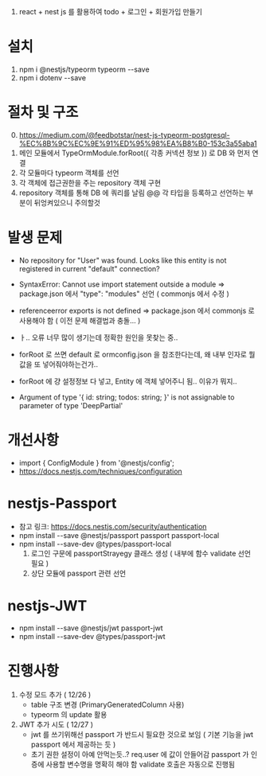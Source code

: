1. react + nest js 를 활용하여  todo + 로그인 + 회원가입 만들기

# 설치
1. npm i @nestjs/typeorm typeorm --save
2. npm i dotenv --save

# 절차 및 구조
0. https://medium.com/@feedbotstar/nest-js-typeorm-postgresql-%EC%8B%9C%EC%9E%91%ED%95%98%EA%B8%B0-153c3a55aba1
1. 메인 모듈에서 TypeOrmModule.forRoot({ 각종 커넥션 정보 }) 로 DB 와 먼저 연결
2. 각 모듈마다 typeorm 객체를 선언
3. 각 객체에 접근권한을 주는 repository 객체 구현
4. repository 객체를 통해 DB 에 쿼리를 날림
@@ 각 타입을 등록하고 선언하는 부분이 뒤엉켜있으니 주의할것

# 발생 문제
- No repository for "User" was found. Looks like this entity is not registered in current "default" connection?
- SyntaxError: Cannot use import statement outside a module
    => package.json 에서 "type": "modules" 선언 ( commonjs 에서 수정 )
- referenceerror exports is not defined
    => package.json 에서 commonjs 로 사용해야 함 ( 이전 문제 해결법과 충돌... )

- ㅏ.. 오류 너무 많이 생기는데 정확한 원인을 못찾는 중..
- forRoot 로 쓰면 default 로 ormconfig.json 을 참조한다는데, 왜 내부 인자로 뭘 값을 또 넣어줘야하는건가..

- forRoot 에 걍 설정정보 다 넣고, Entity 에 객체 넣어주니 됨.. 이유가 뭐지..
- Argument of type '{ id: string; todos: string; }' is not assignable to parameter of type 'DeepPartial<Todo>'

# 개선사항
- import { ConfigModule } from '@nestjs/config';
- https://docs.nestjs.com/techniques/configuration

# nestjs-Passport
- 참고 링크: https://docs.nestjs.com/security/authentication
- npm install --save @nestjs/passport passport passport-local
- npm install --save-dev @types/passport-local
    1. 로그인 구문에 passportStrayegy 클래스 생성
        ( 내부에 함수 validate 선언 필요 )
    2. 상단 모듈에 passport 관련 선언

# nestjs-JWT
- npm install --save @nestjs/jwt passport-jwt
- npm install --save-dev @types/passport-jwt

# 진행사항
1. 수정 모드 추가 ( 12/26 )
    - table 구조 변경 (PrimaryGeneratedColumn 사용)
    - typeorm 의 update 활용
2. JWT 추가 시도 ( 12/27 )
    - jwt 를 쓰기위해선 passport 가 반드시 필요한 것으로 보임 ( 기본 기능을 jwt passport 에서 제공하는 듯 )
    - 초기 권한 설정이 아예 안먹는듯..? req.user 에 값이 안들어감
      passport 가 인증에 사용할 변수명을 명확히 해야 함
      validate 호출은 자동으로 진행됨
